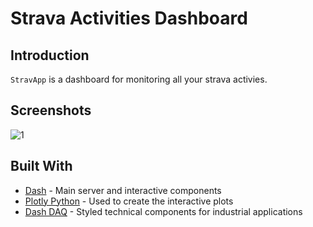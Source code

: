 # Strava Activities Dashboard

## Introduction
`StravApp` is a dashboard for monitoring all your strava activies. 

## Screenshots
![1](![image](https://user-images.githubusercontent.com/50707253/215899510-05f2dd4b-4c9f-4e68-a761-ff5de66b81ca.png))

## Built With
* [Dash](https://dash.plot.ly/) - Main server and interactive components 
* [Plotly Python](https://plot.ly/python/) - Used to create the interactive plots
* [Dash DAQ](https://dash.plot.ly/dash-daq) - Styled technical components for industrial applications
